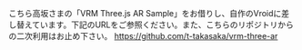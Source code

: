 こちら高坂さまの「VRM Three.js AR Sample」をお借りし、自作のVroidに差し替えています。下記のURLをご参照ください。また、こちらのリポジトリからの二次利用はお止め下さい。
https://github.com/t-takasaka/vrm-three-ar
